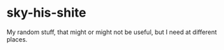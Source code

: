 # sky-his-shite
My random stuff, that might or might not be useful, but I need at different places.
